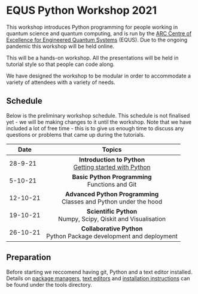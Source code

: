 # EQUS Python Workshop 2021

This workshop introduces Python programming for people working in quantum science and quantum computing, and is run by the [ARC Centre of Excellence for Engineered Quantum Systems](https://equs.org) (EQUS). Due to the ongoing pandemic this workshop will be held online.
 
This will be a hands-on workshop. All the presentations will be held in tutorial style so that people can code along.

We have designed the workshop to be modular in order to accommodate a variety of attendees with a variety of needs.


## Schedule

Below is the preliminary workshop schedule. This schedule is not finalised yet - we will be making changes to it until the workshop. Note that we have included a lot of free time - this is to give us enough time to discuss any questions or problems that came up during the tutorials.

| Date | Topics |  
| ------------- |:-------------:|
| 28-9-21       | **Introduction to Python** <br> [Getting started with Python](week-0-introduction-to-python/README.md)<br>|
| 5-10-21       | **Basic Python Programming** <br> Functions and Git|
| 12-10-21      | **Advanced Python Programming**  <br> Classes and Python under the hood |
| 19-10-21      | **Scientific Python** <br> Numpy, Scipy, Qiskit and Visualisation|
| 26-10-21      | **Collaborative Python** <br> Python Package development and deployment |


## Preparation

Before starting we reccomend having git, Python and a text editor installed. Details on [package managers](tools/package_managers.md), [text editors](tools/text_editors.md) and [installation instructions](tools/os_setup.md) can be found under the tools directory.

